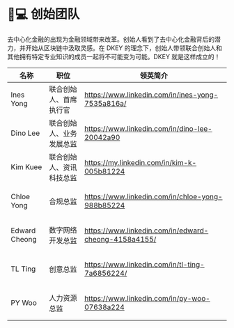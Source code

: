 # 👨💻 创始团队

去中心化金融的出现为金融领域带来改革。创始人看到了去中心化金融背后的潜力，并开始从区块链中汲取灵感。在 DKEY 的理念下，创始人带领联合创始人和其他拥有特定专业知识的成员一起将不可能变为可能。DKEY 就是这样成立的！

| 名称             | 职位            | 领英简介                                                                                                                                |
| -------------- | ------------- | ----------------------------------------------------------------------------------------------------------------------------------- |
| Ines Yong      | 联合创始人、首席执行官   | <p><a href="https://www.linkedin.com/in/ines-yong-7535a816a/">https://www.linkedin.com/in/ines-yong-7535a816a/</a> <br></p>         |
| Dino Lee       | 联合创始人、业务发展总监  | <p><a href="https://www.linkedin.com/in/dino-lee-20042a90">https://www.linkedin.com/in/dino-lee-20042a90</a> <br></p>               |
| Kim Kuee       | 联合创始人、资讯科技总监  | <p><a href="https://my.linkedin.com/in/kim-k-005b81224">https://my.linkedin.com/in/kim-k-005b81224</a> <br></p>                     |
| Chloe Yong     | 合规总监          | <p><a href="https://www.linkedin.com/in/chloe-yong-988b85224">https://www.linkedin.com/in/chloe-yong-988b85224 </a><br></p>         |
| Edward Cheong  | 数字网络开发总监      | <p><a href="https://www.linkedin.com/in/edward-cheong-4158a4155/">https://www.linkedin.com/in/edward-cheong-4158a4155/</a> <br></p> |
| TL Ting        | 创意总监          | <p><a href="https://www.linkedin.com/in/tl-ting-7a6856224/">https://www.linkedin.com/in/tl-ting-7a6856224/</a> <br></p>             |
| PY Woo         | 人力资源总监        | <p><a href="https://www.linkedin.com/in/py-woo-07638a224">https://www.linkedin.com/in/py-woo-07638a224</a><br></p>                  |



